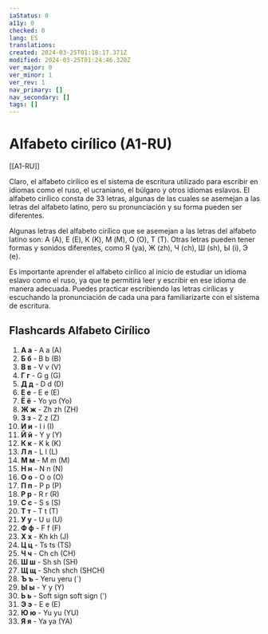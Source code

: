 ```yaml
---
iaStatus: 0
a11y: 0
checked: 0
lang: ES
translations: 
created: 2024-03-25T01:18:17.371Z
modified: 2024-03-25T01:24:46.320Z
ver_major: 0
ver_minor: 1
ver_rev: 1
nav_primary: []
nav_secondary: []
tags: []
---
```

# Alfabeto cirílico (A1-RU)

[[A1-RU]]

Claro, el alfabeto cirílico es el sistema de escritura utilizado para escribir en idiomas como el ruso, el ucraniano, el búlgaro y otros idiomas eslavos. El alfabeto cirílico consta de 33 letras, algunas de las cuales se asemejan a las letras del alfabeto latino, pero su pronunciación y su forma pueden ser diferentes.

Algunas letras del alfabeto cirílico que se asemejan a las letras del alfabeto latino son: А (A), Е (E), К (K), М (M), О (O), Т (T). Otras letras pueden tener formas y sonidos diferentes, como Я (ya), Ж (zh), Ч (ch), Ш (sh), Ы (i), Э (e).

Es importante aprender el alfabeto cirílico al inicio de estudiar un idioma eslavo como el ruso, ya que te permitirá leer y escribir en ese idioma de manera adecuada. Puedes practicar escribiendo las letras cirílicas y escuchando la pronunciación de cada una para familiarizarte con el sistema de escritura.

## Flashcards Alfabeto Cirílico

1. **А а** - A a (A)
2. **Б б** - B b (B)
3. **В в** - V v (V)
4. **Г г** - G g (G)
5. **Д д** - D d (D)
6. **Е е** - E e (E)
7. **Ё ё** - Yo yo (Yo)
8. **Ж ж** - Zh zh (ZH)
9. **З з** - Z z (Z)
10. **И и** - I i (I)
11. **Й й** - Y y (Y)
12. **К к** - K k (K)
13. **Л л** - L l (L)
14. **М м** - M m (M)
15. **Н н** - N n (N)
16. **О о** - O o (O)
17. **П п** - P p (P)
18. **Р р** - R r (R)
19. **С с** - S s (S)
20. **Т т** - T t (T)
21. **У у** - U u (U)
22. **Ф ф** - F f (F)
23. **Х х** - Kh kh (J)
24. **Ц ц** - Ts ts (TS)
25. **Ч ч** - Ch ch (CH)
26. **Ш ш** - Sh sh (SH)
27. **Щ щ** - Shch shch (SHCH)
28. **Ъ ъ** - Yeru yeru (´)
29. **Ы ы** - Y y (Y)
30. **Ь ь** - Soft sign soft sign (')
31. **Э э** - E e (E)
32. **Ю ю** - Yu yu (YU)
33. **Я я** - Ya ya (YA)

